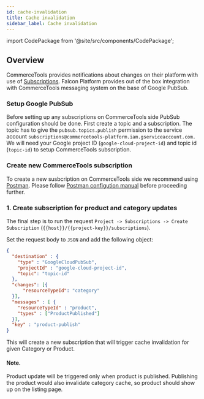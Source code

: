 ```yaml
---
id: cache-invalidation
title: Cache invalidation
sidebar_label: Cache invalidation
---
```


import CodePackage from '@site/src/components/CodePackage';

<CodePackage name="@deity/falcon-commercetools-module" />

## Overview

CommerceTools provides notifications about changes on their platform with use of [Subscriptions](https://docs.commercetools.com/api/projects/subscriptions#top).
Falcon Platform provides out of the box integration with CommerceTools messaging system on the base of Google PubSub.

### Setup Google PubSub

Before setting up any subscriptions on CommerceTools side PubSub configuration should be done.
First create a topic and a subscription. The topic has to give the `pubsub.topics.publish` permission to the service account `subscriptions@commercetools-platform.iam.gserviceaccount.com.`
We will need your Google project ID (`google-cloud-project-id`) and topic id (`topic-id`) to setup CommerceTools subscription.

### Create new CommerceTools subscription

To create a new susbcription on CommerceTools side we recommend using [Postman](https://www.postman.com/).
Please follow [Postman configution manual](postman) before proceeding further.

### 1. Create subscription for product and category updates

The final step is to run the request `Project -> Subscriptions -> Create Subscription` (`{{host}}/{{project-key}}/subscriptions`).

Set the request body to `JSON` and add the following object:

```json
{
  "destination" : {
    "type" : "GoogleCloudPubSub",
    "projectId" : "google-cloud-project-id",
    "topic": "topic-id"
  },
  "changes": [{
      "resourceTypeId": "category"
  }],
  "messages" : [ {
    "resourceTypeId" : "product",
    "types" : ["ProductPublished"]
  }],
  "key" : "product-publish"
}
```

This will create a new subscription that will trigger cache invalidation for given Category or Product.
#### Note.
Product update will be triggered only when product is published. Publishing the product would also invalidate category cache, so product should show up on the listing page.
